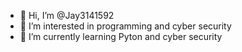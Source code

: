 - 👋 Hi, I’m @Jay3141592
- 👀 I’m interested in programming and cyber security
- 🌱 I’m currently learning Pyton and cyber security


<!---
Jay3141592/Jay3141592 is a ✨ special ✨ repository because its `README.md` (this file) appears on your GitHub profile.
You can click the Preview link to take a look at your changes.
--->

